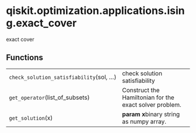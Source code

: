 <span id="qiskit-optimization-applications-ising-exact-cover" />

# qiskit.optimization.applications.ising.exact\_cover

exact cover

## Functions

|                                         |                                                         |
| --------------------------------------- | ------------------------------------------------------- |
| `check_solution_satisfiability`(sol, …) | check solution satisfiability                           |
| `get_operator`(list\_of\_subsets)       | Construct the Hamiltonian for the exact solver problem. |
| `get_solution`(x)                       | **param x**binary string as numpy array.                |
